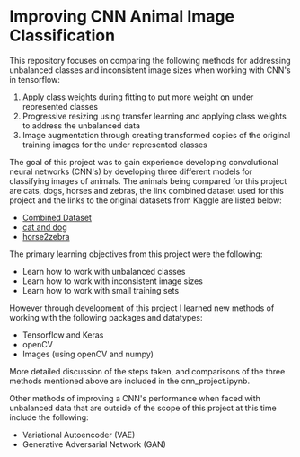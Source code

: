 # Improving CNN Animal Image Classification
This repository focuses on comparing the following methods for addressing unbalanced classes and inconsistent image sizes when working with CNN's in tensorflow:

1. Apply class weights during fitting to put more weight on under represented classes
2. Progressive resizing using transfer learning and applying class weights to address the unbalanced data
3. Image augmentation through creating transformed copies of the original training images for the under represented classes

The goal of this project was to gain experience developing convolutional neural networks (CNN's) by developing three different models for classifying images of animals. The animals being compared for this project are cats, dogs, horses and zebras, the link combined dataset used for this project and the links to the original datasets from Kaggle are listed below:

* [Combined Dataset](https://my.pcloud.com/publink/show?code=kZmVMwkZtzRJUynORuuH4vbwnCzyLXXpsxiV)
* [cat and dog](https://www.kaggle.com/tongpython/cat-and-dog)
* [horse2zebra](https://www.kaggle.com/arnaud58/horse2zebra)

The primary learning objectives from this project were the following:
* Learn how to work with unbalanced classes
* Learn how to work with inconsistent image sizes
* Learn how to work with small training sets

However through development of this project I learned new methods of working with the following packages and datatypes:
* Tensorflow and Keras
* openCV
* Images (using openCV and numpy)

More detailed discussion of the steps taken, and comparisons of the three methods mentioned above are included in the cnn_project.ipynb.

Other methods of improving a CNN's performance when faced with unbalanced data that are outside of the scope of this project at this time include the following:
* Variational Autoencoder (VAE)
* Generative Adversarial Network (GAN)
